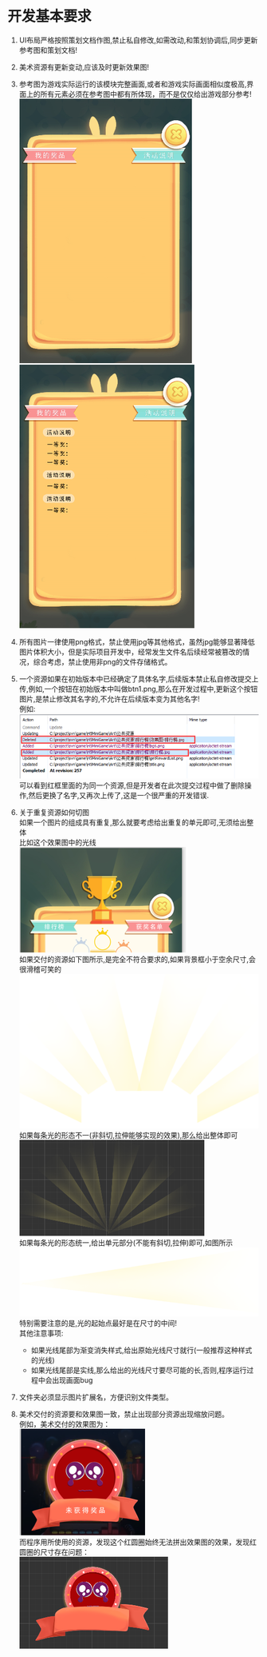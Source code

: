 # 开发基本要求
1. UI布局严格按照策划文档作图,禁止私自修改,如需改动,和策划协调后,同步更新参考图和策划文档!  
2. 美术资源有更新变动,应该及时更新效果图!  
3. 参考图为游戏实际运行的该模块完整画面,或者和游戏实际画面相似度极高,界面上的所有元素必须在参考图中都有所体现，而不是仅仅给出游戏部分参考!   
![错误](../res/svn/参考图1.png)
![正确](../res/svn/参考图2.png)  
4. 所有图片一律使用png格式，禁止使用jpg等其他格式，虽然jpg能够显著降低图片体积大小，但是实际项目开发中，经常发生文件名后续经常被篡改的情况，综合考虑，禁止使用非png的文件存储格式。
5. 一个资源如果在初始版本中已经确定了具体名字,后续版本禁止私自修改提交上传,例如,一个按钮在初始版本中叫做btn1.png,那么在开发过程中,更新这个按钮图片,是禁止修改其名字的,不允许在后续版本变为其他名字!   
例如:    
![](../res/svn/1.png)  
可以看到红框里面的为同一个资源,但是开发者在此次提交过程中做了删除操作,然后更换了名字,又再次上传了,这是一个很严重的开发错误.

6. 关于重复资源如何切图    
如果一个图片的组成具有重复,那么就要考虑给出重复的单元即可,无须给出整体    
比如这个效果图中的光线    
![](../res/svn/2.png)  
如果交付的资源如下图所示,是完全不符合要求的,如果背景框小于空余尺寸,会很滑稽可笑的         
![](../res/svn/3.png)  
如果每条光的形态不一(非斜切,拉伸能够实现的效果),那么给出整体即可   
![](../res/svn/5.png)   
如果每条光的形态统一,给出单元部分(不能有斜切,拉伸)即可,如图所示   
![](../res/svn/4.png)   
特别需要注意的是,光的起始点最好是在尺寸的中间!   
其他注意事项:    
    - 如果光线尾部为渐变消失样式,给出原始光线尺寸就行(一般推荐这种样式的光线)  
    - 如果光线尾部是实线,那么给出的光线尺寸要尽可能的长,否则,程序运行过程中会出现画面bug    

7. 文件夹必须显示图片扩展名，方便识别文件类型。
8. 美术交付的资源要和效果图一致，禁止出现部分资源出现缩放问题。  
例如，美术交付的效果图为：  
![](../res/scale1.png)    
而程序用所使用的资源，发现这个红圆圈始终无法拼出效果图的效果，发现红圆圈的尺寸存在问题：       
![](../res/scale2.png)   